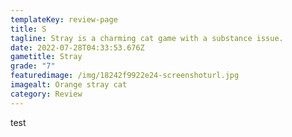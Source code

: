 ```yaml
---
templateKey: review-page
title: S
tagline: Stray is a charming cat game with a substance issue.
date: 2022-07-28T04:33:53.676Z
gametitle: Stray
grade: "7"
featuredimage: /img/18242f9922e24-screenshoturl.jpg
imagealt: Orange stray cat
category: Review
---
```

test